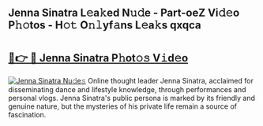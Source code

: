 ## Jenna Sinatra L𝚎a𝚔ed N𝚞𝚍e - Part-oeZ Vi𝚍𝚎o P𝚑𝚘tos - H𝚘𝚝 O𝚗𝚕yf𝚊ns L𝚎a𝚔s qxqca

# <h2><a href="http://kf1fic.oniu.top/?m=Jenna+Sinatra">🔗👉 🔴 Jenna Sinatra P𝚑ot𝚘𝚜 V𝚒d𝚎o</a></h2>

[![Jenna Sinatra Nu𝚍e𝚜](https://i.imgur.com/0qMVB7G.gif)](http://kf1fic.oniu.top/?m=Jenna+Sinatra)
Online thought leader Jenna Sinatra, acclaimed for disseminating dance and lifestyle knowledge, through performances and personal vlogs. Jenna Sinatra's public persona is marked by its friendly and genuine nature, but the mysteries of his private life remain a source of fascination.  
